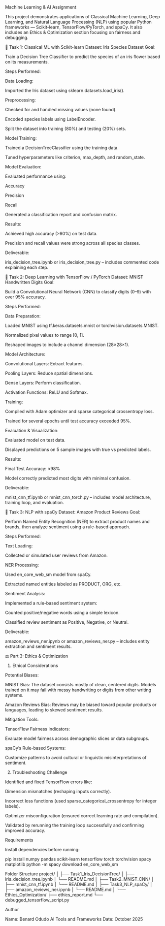 Machine Learning & AI Assignment

This project demonstrates applications of Classical Machine Learning, Deep Learning, and Natural Language Processing (NLP) using popular Python frameworks — Scikit-learn, TensorFlow/PyTorch, and spaCy. It also includes an Ethics & Optimization section focusing on fairness and debugging.

📘 Task 1: Classical ML with Scikit-learn
Dataset: Iris Species Dataset
Goal:

Train a Decision Tree Classifier to predict the species of an iris flower based on its measurements.

Steps Performed:

Data Loading:

Imported the Iris dataset using sklearn.datasets.load_iris().

Preprocessing:

Checked for and handled missing values (none found).

Encoded species labels using LabelEncoder.

Split the dataset into training (80%) and testing (20%) sets.

Model Training:

Trained a DecisionTreeClassifier using the training data.

Tuned hyperparameters like criterion, max_depth, and random_state.

Model Evaluation:

Evaluated performance using:

Accuracy

Precision

Recall

Generated a classification report and confusion matrix.

Results:

Achieved high accuracy (>90%) on test data.

Precision and recall values were strong across all species classes.

Deliverable:

iris_decision_tree.ipynb or iris_decision_tree.py – includes commented code explaining each step.

🧩 Task 2: Deep Learning with TensorFlow / PyTorch
Dataset: MNIST Handwritten Digits
Goal:

Build a Convolutional Neural Network (CNN) to classify digits (0–9) with over 95% accuracy.

Steps Performed:

Data Preparation:

Loaded MNIST using tf.keras.datasets.mnist or torchvision.datasets.MNIST.

Normalized pixel values to range [0, 1].

Reshaped images to include a channel dimension (28×28×1).

Model Architecture:

Convolutional Layers: Extract features.

Pooling Layers: Reduce spatial dimensions.

Dense Layers: Perform classification.

Activation Functions: ReLU and Softmax.

Training:

Compiled with Adam optimizer and sparse categorical crossentropy loss.

Trained for several epochs until test accuracy exceeded 95%.

Evaluation & Visualization:

Evaluated model on test data.

Displayed predictions on 5 sample images with true vs predicted labels.

Results:

Final Test Accuracy: ≈98%

Model correctly predicted most digits with minimal confusion.

Deliverable:

mnist_cnn_tf.ipynb or mnist_cnn_torch.py – includes model architecture, training loop, and evaluation.

💬 Task 3: NLP with spaCy
Dataset: Amazon Product Reviews
Goal:

Perform Named Entity Recognition (NER) to extract product names and brands, then analyze sentiment using a rule-based approach.

Steps Performed:

Text Loading:

Collected or simulated user reviews from Amazon.

NER Processing:

Used en_core_web_sm model from spaCy.

Extracted named entities labeled as PRODUCT, ORG, etc.

Sentiment Analysis:

Implemented a rule-based sentiment system:

Counted positive/negative words using a simple lexicon.

Classified review sentiment as Positive, Negative, or Neutral.



Deliverable:

amazon_reviews_ner.ipynb or amazon_reviews_ner.py – includes entity extraction and sentiment results.

⚖️ Part 3: Ethics & Optimization
1. Ethical Considerations

Potential Biases:

MNIST Bias: The dataset consists mostly of clean, centered digits. Models trained on it may fail with messy handwriting or digits from other writing systems.

Amazon Reviews Bias: Reviews may be biased toward popular products or languages, leading to skewed sentiment results.

Mitigation Tools:

TensorFlow Fairness Indicators:

Evaluate model fairness across demographic slices or data subgroups.

spaCy’s Rule-based Systems:

Customize patterns to avoid cultural or linguistic misinterpretations of sentiment.

2. Troubleshooting Challenge

Identified and fixed TensorFlow errors like:

Dimension mismatches (reshaping inputs correctly).

Incorrect loss functions (used sparse_categorical_crossentropy for integer labels).

Optimizer misconfiguration (ensured correct learning rate and compilation).

Validated by rerunning the training loop successfully and confirming improved accuracy.

Requirements

Install dependencies before running:

pip install numpy pandas scikit-learn tensorflow torch torchvision spacy matplotlib
python -m spacy download en_core_web_sm

Folder Structure
project/
│
├── Task1_Iris_DecisionTree/
│   ├── iris_decision_tree.ipynb
│   └── README.md
│
├── Task2_MNIST_CNN/
│   ├── mnist_cnn_tf.ipynb
│   └── README.md
│
├── Task3_NLP_spaCy/
│   ├── amazon_reviews_ner.ipynb
│   └── README.md
│
└── Ethics_Optimization/
    ├── ethics_report.md
    └── debugged_tensorflow_script.py

 Author

Name: Benard Odudo
AI Tools and Frameworks
Date: October 2025